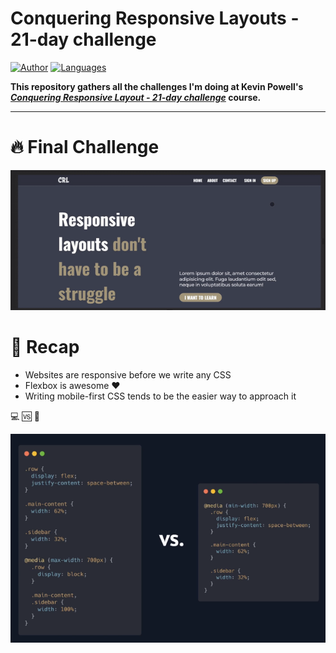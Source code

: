 # Conquering Responsive Layouts - 21-day challenge

[![Author](https://img.shields.io/badge/author-paulodelia-important?style=flat-square)](https://github.com/paulodelia)
[![Languages](https://img.shields.io/github/languages/count/paulodelia/conquering-responsive-layouts?color=important&style=flat-square)](#)

**This repository gathers all the challenges I'm doing at Kevin Powell's _[Conquering Responsive Layout - 21-day challenge](https://courses.kevinpowell.co/conquering-responsive-layouts)_ course.**

---

# :fire: Final Challenge

<img src=".github\final-day.gif"></img>

# :memo: Recap

- Websites are responsive before we write any CSS
- Flexbox is awesome :heart:
- Writing mobile-first CSS tends to be the easier way to approach it

:computer: :vs: :iphone:

<img src=".github\desktop-vs-mobile-first.png"></img>
